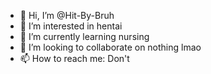 - 👋 Hi, I’m @Hit-By-Bruh
- 👀 I’m interested in hentai
- 🌱 I’m currently learning nursing
- 💞️ I’m looking to collaborate on nothing lmao
- 📫 How to reach me: Don't
